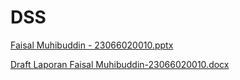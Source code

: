 # DSS 
[Faisal Muhibuddin - 23066020010.pptx](https://github.com/user-attachments/files/18233407/Faisal.Muhibuddin.-.23066020010.pptx)

[Draft Laporan Faisal Muhibuddin-23066020010.docx](https://github.com/user-attachments/files/18233406/Draft.Laporan.Faisal.Muhibuddin-23066020010.docx)
